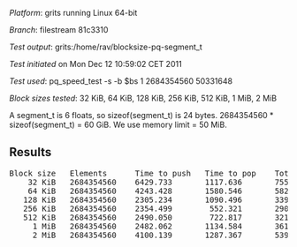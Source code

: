 *Platform*: grits running Linux 64-bit

*Branch*: filestream 81c3310

*Test output*: grits:/home/rav/blocksize-pq-segment_t

*Test initiated* on Mon Dec 12 10:59:02 CET 2011

*Test used*: pq_speed_test -s -b $bs 1 2684354560 50331648

*Block sizes tested*: 32 KiB, 64 KiB, 128 KiB, 256 KiB, 512 KiB, 1 MiB, 2 MiB

A segment_t is 6 floats, so sizeof(segment_t) is 24 bytes. 2684354560 *
sizeof(segment_t) = 60 GiB. We use memory limit = 50 MiB.

Results
-------

<pre>
Block size   Elements      Time to push   Time to pop    Total time
    32 KiB   2684354560    6429.733       1117.636       7550.111
    64 KiB   2684354560    4243.428       1580.546       5826.226
   128 KiB   2684354560    2305.234       1090.496       3397.735
   256 KiB   2684354560    2354.499        552.321       2909.788
   512 KiB   2684354560    2490.050        722.817       3214.670
     1 MiB   2684354560    2482.062       1134.584       3618.356
     2 MiB   2684354560    4100.139       1287.367       5390.122
</pre>
